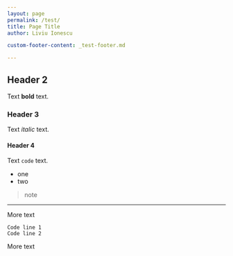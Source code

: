 ```yaml
---
layout: page
permalink: /test/
title: Page Title
author: Liviu Ionescu

custom-footer-content: _test-footer.md

---
```


## Header 2

Text **bold** text.

### Header 3

Text _italic_ text.

#### Header 4

Text `code` text.

* one
* two

> note

***

More text

```
Code line 1
Code line 2
```
More text
